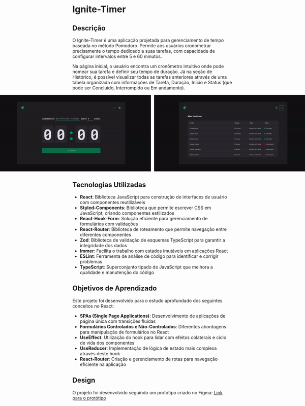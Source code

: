 # Ignite-Timer

## Descrição

O Ignite-Timer é uma aplicação projetada para gerenciamento de tempo baseada no método Pomodoro. Permite aos usuários cronometrar precisamente o tempo dedicado a suas tarefas, com capacidade de configurar intervalos entre 5 e 60 minutos.

Na página inicial, o usuário encontra um cronômetro intuitivo onde pode nomear sua tarefa e definir seu tempo de duração. Já na seção de Histórico, é possível visualizar todas as tarefas anteriores através de uma tabela organizada com informações de Tarefa, Duração, Início e Status (que pode ser Concluído, Interrompido ou Em andamento).

<div align="center" style="display: flex; justify-content: center;">
  <img src="assets/igniteTimer01.gif" alt="Tela inicial do Ignite Timer" style="margin-right: 10px;" width="500"/>
  <img src="assets/igniteTimer02.gif" alt="Tela de histórico do Ignite Timer" width="500"/>
</div>

## Tecnologias Utilizadas

- **React**: Biblioteca JavaScript para construção de interfaces de usuário com componentes reutilizáveis
- **Styled-Components**: Biblioteca que permite escrever CSS em JavaScript, criando componentes estilizados
- **React-Hook-Form**: Solução eficiente para gerenciamento de formulários com validações
- **React-Router**: Biblioteca de roteamento que permite navegação entre diferentes componentes
- **Zod**: Biblioteca de validação de esquemas TypeScript para garantir a integridade dos dados
- **Immer**: Facilita o trabalho com estados imutáveis em aplicações React
- **ESLint**: Ferramenta de análise de código para identificar e corrigir problemas
- **TypeScript**: Superconjunto tipado de JavaScript que melhora a qualidade e manutenção do código

## Objetivos de Aprendizado

Este projeto foi desenvolvido para o estudo aprofundado dos seguintes conceitos no React:

- **SPAs (Single Page Applications)**: Desenvolvimento de aplicações de página única com transições fluidas
- **Formulários Controlados e Não-Controlados**: Diferentes abordagens para manipulação de formulários no React
- **UseEffect**: Utilização do hook para lidar com efeitos colaterais e ciclo de vida dos componentes
- **UseReducer**: Implementação de lógica de estado mais complexa através deste hook
- **React-Router**: Criação e gerenciamento de rotas para navegação eficiente na aplicação

## Design

O projeto foi desenvolvido seguindo um protótipo criado no Figma:
[Link para o protótipo](https://www.figma.com/community/file/1127351821076435124)

